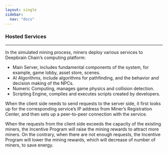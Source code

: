 ```yaml
---
layout: single
sidebar:
  nav: "docs"
---
```


### Hosted Services
--------------------

In the simulated mining process, miners deploy various services to Deepbrain Chain’s computing platform:

- Main Server, includes fundamental components of the system, for example, game lobby, asset store, scenes.
- AI Algorithms, include algorithms for pathfinding, and the behavior and decision making of the NPCs. 
- Numeric Computing, manages game physics and collision detection. 
- Scripting Engine, compiles and executes scripts created by developers. 

When the client side needs to send requests to the server side, it first looks up for the corresponding service’s IP address from Miner’s Registration Center, and then sets up a peer-to-peer connection with the service. 

When the requests from the client side exceeds the capacity of the existing miners, the Incentive Program will raise the mining rewards to attract more miners. On the contrary, when there are not enough requests, the Incentive Program will lower the mining rewards, which will decrease of number of miners, to save energy.




